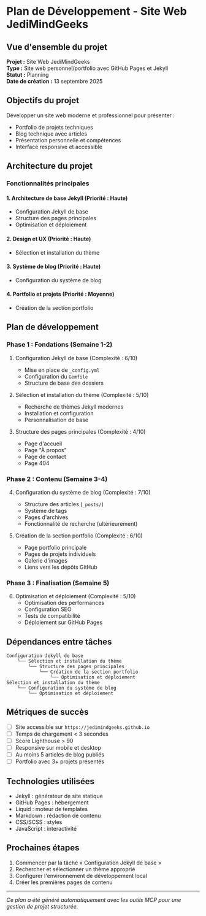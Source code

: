 # Plan de Développement - Site Web JediMindGeeks

## Vue d'ensemble du projet

**Projet :** Site Web JediMindGeeks  
**Type :** Site web personnel/portfolio avec GitHub Pages et Jekyll  
**Statut :** Planning  
**Date de création :** 13 septembre 2025

## Objectifs du projet

Développer un site web moderne et professionnel pour présenter :
- Portfolio de projets techniques
- Blog technique avec articles
- Présentation personnelle et compétences
- Interface responsive et accessible

## Architecture du projet

### Fonctionnalités principales

#### 1. Architecture de base Jekyll (Priorité : Haute)
- Configuration Jekyll de base
- Structure des pages principales
- Optimisation et déploiement

#### 2. Design et UX (Priorité : Haute)
- Sélection et installation du thème

#### 3. Système de blog (Priorité : Haute)
- Configuration du système de blog

#### 4. Portfolio et projets (Priorité : Moyenne)
- Création de la section portfolio

## Plan de développement

### Phase 1 : Fondations (Semaine 1-2)
1. Configuration Jekyll de base (Complexité : 6/10)
   - Mise en place de `_config.yml`
   - Configuration du `Gemfile`
   - Structure de base des dossiers

2. Sélection et installation du thème (Complexité : 5/10)
   - Recherche de thèmes Jekyll modernes
   - Installation et configuration
   - Personnalisation de base

3. Structure des pages principales (Complexité : 4/10)
   - Page d'accueil
   - Page "À propos"
   - Page de contact
   - Page 404

### Phase 2 : Contenu (Semaine 3-4)
4. Configuration du système de blog (Complexité : 7/10)
   - Structure des articles (`_posts/`)
   - Système de tags
   - Pages d'archives
   - Fonctionnalité de recherche (ultérieurement)

5. Création de la section portfolio (Complexité : 6/10)
   - Page portfolio principale
   - Pages de projets individuels
   - Galerie d'images
   - Liens vers les dépôts GitHub

### Phase 3 : Finalisation (Semaine 5)
6. Optimisation et déploiement (Complexité : 5/10)
   - Optimisation des performances
   - Configuration SEO
   - Tests de compatibilité
   - Déploiement sur GitHub Pages

## Dépendances entre tâches

```
Configuration Jekyll de base
    └── Sélection et installation du thème
        └── Structure des pages principales
            └── Création de la section portfolio
                └── Optimisation et déploiement
Sélection et installation du thème
    └── Configuration du système de blog
        └── Optimisation et déploiement
```

## Métriques de succès

- [ ] Site accessible sur `https://jedimindgeeks.github.io`
- [ ] Temps de chargement < 3 secondes
- [ ] Score Lighthouse > 90
- [ ] Responsive sur mobile et desktop
- [ ] Au moins 5 articles de blog publiés
- [ ] Portfolio avec 3+ projets présentés

## Technologies utilisées

- Jekyll : générateur de site statique
- GitHub Pages : hébergement
- Liquid : moteur de templates
- Markdown : rédaction de contenu
- CSS/SCSS : styles
- JavaScript : interactivité

## Prochaines étapes

1. Commencer par la tâche « Configuration Jekyll de base »
2. Rechercher et sélectionner un thème approprié
3. Configurer l'environnement de développement local
4. Créer les premières pages de contenu

---

*Ce plan a été généré automatiquement avec les outils MCP pour une gestion de projet structurée.*
